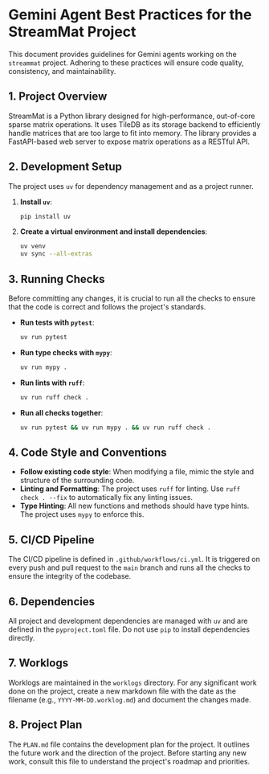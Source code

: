 # Gemini Agent Best Practices for the StreamMat Project

This document provides guidelines for Gemini agents working on the `streammat` project. Adhering to these practices will ensure code quality, consistency, and maintainability.

## 1. Project Overview

StreamMat is a Python library designed for high-performance, out-of-core sparse matrix operations. It uses TileDB as its storage backend to efficiently handle matrices that are too large to fit into memory. The library provides a FastAPI-based web server to expose matrix operations as a RESTful API.

## 2. Development Setup

The project uses `uv` for dependency management and as a project runner.

1.  **Install `uv`**:
    ```bash
    pip install uv
    ```

2.  **Create a virtual environment and install dependencies**:
    ```bash
    uv venv
    uv sync --all-extras
    ```

## 3. Running Checks

Before committing any changes, it is crucial to run all the checks to ensure that the code is correct and follows the project's standards.

-   **Run tests with `pytest`**:
    ```bash
    uv run pytest
    ```

-   **Run type checks with `mypy`**:
    ```bash
    uv run mypy .
    ```

-   **Run lints with `ruff`**:
    ```bash
    uv run ruff check .
    ```

-   **Run all checks together**:
    ```bash
    uv run pytest && uv run mypy . && uv run ruff check .
    ```

## 4. Code Style and Conventions

-   **Follow existing code style**: When modifying a file, mimic the style and structure of the surrounding code.
-   **Linting and Formatting**: The project uses `ruff` for linting. Use `ruff check . --fix` to automatically fix any linting issues.
-   **Type Hinting**: All new functions and methods should have type hints. The project uses `mypy` to enforce this.

## 5. CI/CD Pipeline

The CI/CD pipeline is defined in `.github/workflows/ci.yml`. It is triggered on every push and pull request to the `main` branch and runs all the checks to ensure the integrity of the codebase.

## 6. Dependencies

All project and development dependencies are managed with `uv` and are defined in the `pyproject.toml` file. Do not use `pip` to install dependencies directly.

## 7. Worklogs

Worklogs are maintained in the `worklogs` directory. For any significant work done on the project, create a new markdown file with the date as the filename (e.g., `YYYY-MM-DD.worklog.md`) and document the changes made.

## 8. Project Plan

The `PLAN.md` file contains the development plan for the project. It outlines the future work and the direction of the project. Before starting any new work, consult this file to understand the project's roadmap and priorities.